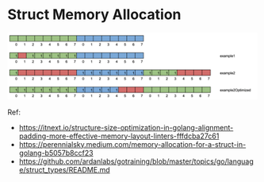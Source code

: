 # Struct Memory Allocation

![CPU cycle illustration](illustration.png "CPU cycle illustration")

Ref:
- https://itnext.io/structure-size-optimization-in-golang-alignment-padding-more-effective-memory-layout-linters-fffdcba27c61
- https://perennialsky.medium.com/memory-allocation-for-a-struct-in-golang-b5057b8ccf23
- https://github.com/ardanlabs/gotraining/blob/master/topics/go/language/struct_types/README.md